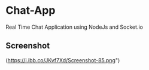 # Chat-App
Real Time Chat Application using NodeJs and Socket.io

## Screenshot
(https://i.ibb.co/JKvf7Xd/Screenshot-85.png")

